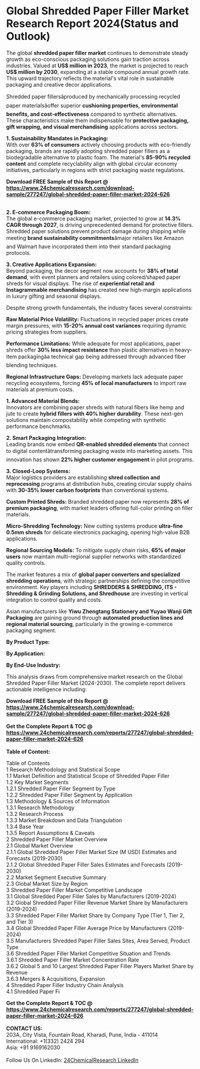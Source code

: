 <h1>Global Shredded Paper Filler Market Research Report 2024(Status and Outlook)</h1><p>The global <strong>shredded paper filler market</strong> continues to demonstrate steady growth as eco-conscious packaging solutions gain traction across industries. Valued at <strong>US$ million in 2023</strong>, the market is projected to reach <strong>US$ million by 2030</strong>, expanding at a stable compound annual growth rate. This upward trajectory reflects the material's vital role in sustainable packaging and creative decor applications.</p><p>Shredded paper fillersâproduced by mechanically processing recycled paper materialsâoffer superior <strong>cushioning properties, environmental benefits, and cost-effectiveness</strong> compared to synthetic alternatives. These characteristics make them indispensable for <strong>protective packaging, gift wrapping, and visual merchandising</strong> applications across sectors.</p><p><strong>1. Sustainability Mandates in Packaging:</strong><br>
With over <strong>63% of consumers</strong> actively choosing products with eco-friendly packaging, brands are rapidly adopting shredded paper fillers as a biodegradable alternative to plastic foam. The material's <strong>85-90% recycled content</strong> and complete recyclability align with global circular economy initiatives, particularly in regions with strict packaging waste regulations.</p><div><b>Download FREE Sample of this Report @ 
            <a href="https://www.24chemicalresearch.com/download-sample/277247/global-shredded-paper-filler-market-2024-626">
            https://www.24chemicalresearch.com/download-sample/277247/global-shredded-paper-filler-market-2024-626</a></b></div><br><p><strong>2. E-commerce Packaging Boom:</strong><br>
The global e-commerce packaging market, projected to grow at <strong>14.3% CAGR through 2027</strong>, is driving unprecedented demand for protective fillers. Shredded paper solutions prevent product damage during shipping while meeting <strong>brand sustainability commitments</strong>âmajor retailers like Amazon and Walmart have incorporated them into their standard packaging protocols.</p><p><strong>3. Creative Applications Expansion:</strong><br>
Beyond packaging, the decor segment now accounts for <strong>38% of total demand</strong>, with event planners and retailers using colored/shaped paper shreds for visual displays. The rise of <strong>experiential retail and Instagrammable merchandising</strong> has created new high-margin applications in luxury gifting and seasonal displays.</p><p>Despite strong growth fundamentals, the industry faces several constraints:</p><p><strong>Raw Material Price Volatility:</strong> Fluctuations in recycled paper prices create margin pressures, with <strong>15-20% annual cost variances</strong> requiring dynamic pricing strategies from suppliers.</p><p><strong>Performance Limitations:</strong> While adequate for most applications, paper shreds offer <strong>30% less impact resistance</strong> than plastic alternatives in heavy-item packagingâa technical gap being addressed through advanced fiber blending techniques.</p><p><strong>Regional Infrastructure Gaps:</strong> Developing markets lack adequate paper recycling ecosystems, forcing <strong>45% of local manufacturers</strong> to import raw materials at premium costs.</p><p><strong>1. Advanced Material Blends:</strong><br>
Innovators are combining paper shreds with natural fibers like hemp and jute to create <strong>hybrid fillers with 40% higher durability</strong>. These next-gen solutions maintain compostability while competing with synthetic performance benchmarks.</p><p><strong>2. Smart Packaging Integration:</strong><br>
Leading brands now embed <strong>QR-enabled shredded elements</strong> that connect to digital contentâtransforming packaging waste into marketing assets. This innovation has shown <strong>22% higher customer engagement</strong> in pilot programs.</p><p><strong>3. Closed-Loop Systems:</strong><br>
Major logistics providers are establishing <strong>shred collection and reprocessing</strong> programs at distribution hubs, creating circular supply chains with <strong>30-35% lower carbon footprints</strong> than conventional systems.</p><p><strong>Custom Printed Shreds:</strong> Branded shredded paper now represents <strong>28% of premium packaging</strong>, with market leaders offering full-color printing on filler materials.</p><p><strong>Micro-Shredding Technology:</strong> New cutting systems produce <strong>ultra-fine 0.5mm shreds</strong> for delicate electronics packaging, opening high-value B2B applications.</p><p><strong>Regional Sourcing Models:</strong> To mitigate supply chain risks, <strong>65% of major users</strong> now maintain multi-regional supplier networks with standardized quality controls.</p><p>The market features a mix of <strong>global paper converters and specialized shredding operations</strong>, with strategic partnerships defining the competitive environment. Key players including <strong>SHREDDERS &amp; SHREDDING, ITS - Shredding &amp; Grinding Solutions, and Shredhouse</strong> are investing in vertical integration to control quality and costs.</p><p>Asian manufacturers like <strong>Yiwu Zhengtang Stationery and Yuyao Wanji Gift Packaging</strong> are gaining ground through <strong>automated production lines and regional material sourcing</strong>, particularly in the growing e-commerce packaging segment.</p><p><strong>By Product Type:</strong></p><p><strong>By Application:</strong></p><p><strong>By End-Use Industry:</strong></p><p>This analysis draws from comprehensive market research on the Global Shredded Paper Filler Market (2024-2030). The complete report delivers actionable intelligence including:</p><div><b>Download FREE Sample of this Report @ 
            <a href="https://www.24chemicalresearch.com/download-sample/277247/global-shredded-paper-filler-market-2024-626">
            https://www.24chemicalresearch.com/download-sample/277247/global-shredded-paper-filler-market-2024-626</a></b></div><br><div><b>Get the Complete Report & TOC @ 
            <a href="https://www.24chemicalresearch.com/reports/277247/global-shredded-paper-filler-market-2024-626">
            https://www.24chemicalresearch.com/reports/277247/global-shredded-paper-filler-market-2024-626</a></b></div><br>
            <b>Table of Content:</b><p>Table of Contents<br />
1 Research Methodology and Statistical Scope<br />
1.1 Market Definition and Statistical Scope of Shredded Paper Filler<br />
1.2 Key Market Segments<br />
1.2.1 Shredded Paper Filler Segment by Type<br />
1.2.2 Shredded Paper Filler Segment by Application<br />
1.3 Methodology & Sources of Information<br />
1.3.1 Research Methodology<br />
1.3.2 Research Process<br />
1.3.3 Market Breakdown and Data Triangulation<br />
1.3.4 Base Year<br />
1.3.5 Report Assumptions & Caveats<br />
2 Shredded Paper Filler Market Overview<br />
2.1 Global Market Overview<br />
2.1.1 Global Shredded Paper Filler Market Size (M USD) Estimates and Forecasts (2019-2030)<br />
2.1.2 Global Shredded Paper Filler Sales Estimates and Forecasts (2019-2030)<br />
2.2 Market Segment Executive Summary<br />
2.3 Global Market Size by Region<br />
3 Shredded Paper Filler Market Competitive Landscape<br />
3.1 Global Shredded Paper Filler Sales by Manufacturers (2019-2024)<br />
3.2 Global Shredded Paper Filler Revenue Market Share by Manufacturers (2019-2024)<br />
3.3 Shredded Paper Filler Market Share by Company Type (Tier 1, Tier 2, and Tier 3)<br />
3.4 Global Shredded Paper Filler Average Price by Manufacturers (2019-2024)<br />
3.5 Manufacturers Shredded Paper Filler Sales Sites, Area Served, Product Type<br />
3.6 Shredded Paper Filler Market Competitive Situation and Trends<br />
3.6.1 Shredded Paper Filler Market Concentration Rate<br />
3.6.2 Global 5 and 10 Largest Shredded Paper Filler Players Market Share by Revenue<br />
3.6.3 Mergers & Acquisitions, Expansion<br />
4 Shredded Paper Filler Industry Chain Analysis<br />
4.1 Shredded Paper Fi</p><div><b>Get the Complete Report & TOC @ 
            <a href="https://www.24chemicalresearch.com/reports/277247/global-shredded-paper-filler-market-2024-626">
            https://www.24chemicalresearch.com/reports/277247/global-shredded-paper-filler-market-2024-626</a></b></div><br><b>CONTACT US:</b><br>
            203A, City Vista, Fountain Road, Kharadi, Pune, India - 411014<br>
            International: +1(332) 2424 294<br>
            Asia: +91 9169162030 <br><br>
            Follow Us On LinkedIn: <a href="https://www.linkedin.com/company/24chemicalresearch/">24ChemicalResearch LinkedIn</a>